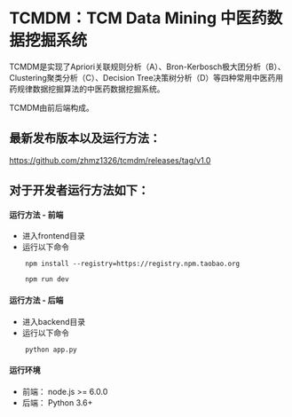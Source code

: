 # TCMDM：TCM Data Mining 中医药数据挖掘系统

TCMDM是实现了Apriori关联规则分析（A）、Bron-Kerbosch极大团分析（B）、Clustering聚类分析（C）、Decision Tree决策树分析（D）等四种常用中医药用药规律数据挖掘算法的中医药数据挖掘系统。

TCMDM由前后端构成。

## 最新发布版本以及运行方法：
https://github.com/zhmz1326/tcmdm/releases/tag/v1.0

## 对于开发者运行方法如下：
#### 运行方法 - 前端
- 进入frontend目录
- 运行以下命令
```
    npm install --registry=https://registry.npm.taobao.org

    npm run dev
```
#### 运行方法 - 后端
- 进入backend目录
- 运行以下命令
```
    python app.py
```
#### 运行环境
- 前端：
    node.js >= 6.0.0
- 后端：
    Python 3.6+
